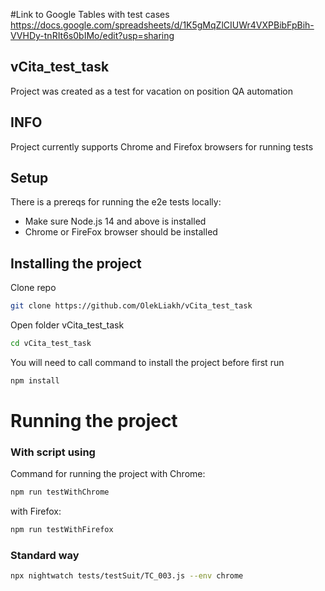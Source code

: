 #Link to Google Tables with test cases
https://docs.google.com/spreadsheets/d/1K5gMqZlCIUWr4VXPBibFpBih-VVHDy-tnRIt6s0bIMo/edit?usp=sharing

## vCita_test_task
Project was created as a test for vacation on position QA automation

## INFO
Project currently supports Chrome and Firefox browsers for running tests

## Setup
There is a prereqs for running the e2e tests locally:
 - Make sure Node.js 14 and above is installed
 - Chrome or FireFox browser should be installed

## Installing the project
Clone repo
```bash
git clone https://github.com/OlekLiakh/vCita_test_task
```
Open folder vCita_test_task
```bash
cd vCita_test_task
```
You will need to call command to install the project before first run
```bash
npm install
```
# Running the project
### With script using
Command for running the project with Chrome:
```bash
npm run testWithChrome
```
with Firefox:
```bash
npm run testWithFirefox
```
### Standard way
```bash
npx nightwatch tests/testSuit/TC_003.js --env chrome
```